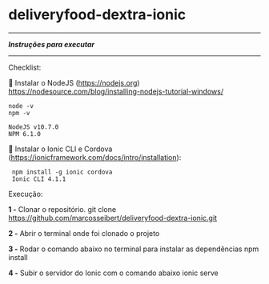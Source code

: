 # deliveryfood-dextra-ionic

----------
***Instruções para executar***

----------
Checklist: 

 Instalar o NodeJS (https://nodejs.org)
https://nodesource.com/blog/installing-nodejs-tutorial-windows/

    node -v 
    npm -v
	
	NodeJS v10.7.0
	NPM 6.1.0
    
 Instalar o Ionic CLI e Cordova (https://ionicframework.com/docs/intro/installation): 

     npm install -g ionic cordova 
	 Ionic CLI 4.1.1

Execução:

**1 -** Clonar o repositório.
     git clone https://github.com/marcosseibert/deliveryfood-dextra-ionic.git

**2 -** Abrir o terminal onde foi clonado o projeto
     
**3 -** Rodar o comando abaixo no terminal para instalar as dependências
     npm install

**4 -** Subir o servidor do Ionic com o comando abaixo
    ionic serve
